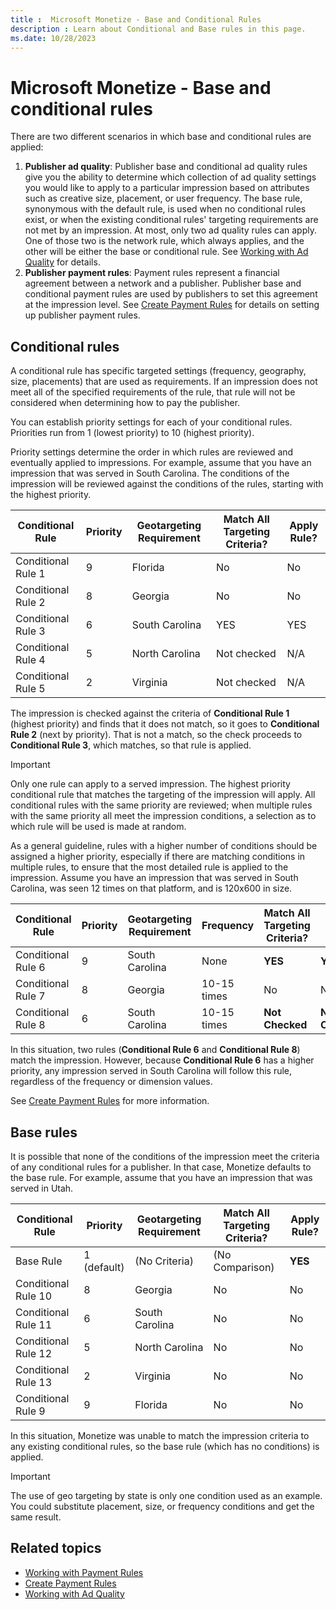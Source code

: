 ```yaml
---
title :  Microsoft Monetize - Base and Conditional Rules
description : Learn about Conditional and Base rules in this page. 
ms.date: 10/28/2023
---
```



# Microsoft Monetize - Base and conditional rules

There are two different scenarios in which base and conditional rules
are applied:

1. **Publisher ad quality**: Publisher base and conditional ad quality
    rules give you the ability to determine which collection of ad
    quality settings you would like to apply to a particular impression
    based on attributes such as creative size, placement, or user
    frequency. The base rule, synonymous with the default rule, is used
    when no conditional rules exist, or when the existing conditional
    rules' targeting requirements are not met by an impression. At most,
    only two ad quality rules can apply. One of those two is the network
    rule, which always applies, and the other will be either the base or
    conditional rule. See [Working with Ad Quality](working-with-publisher-ad-quality.md) for details.
1. **Publisher payment rules**: Payment rules represent a financial
    agreement between a network and a publisher. Publisher base and
    conditional payment rules are used by publishers to set this
    agreement at the impression level. See [Create Payment
    Rules](create-payment-rules.md) for details on setting up publisher payment rules.

## Conditional rules

A conditional rule has specific targeted settings (frequency, geography,
size, placements) that are used as requirements. If an impression does
not meet all of the specified requirements of the rule, that rule will
not be considered when determining how to pay the publisher.

You can establish priority settings for each of your conditional rules.
Priorities run from 1 (lowest priority) to 10 (highest priority).

Priority settings determine the order in which rules are reviewed and
eventually applied to impressions. For example, assume that you have an
impression that was served in South Carolina. The conditions of the
impression will be reviewed against the conditions of the rules,
starting with the highest priority.

| Conditional Rule | Priority | Geotargeting Requirement | Match All Targeting Criteria? | Apply Rule? |
|---|---|---|---|---|
| Conditional Rule 1 | 9 | Florida | No | No |
| Conditional Rule 2 | 8 | Georgia | No | No |
| Conditional Rule 3 | 6 | South Carolina | YES | YES |
| Conditional Rule 4 | 5 | North Carolina | Not checked | N/A |
| Conditional Rule 5 | 2 | Virginia | Not checked | N/A |

The impression is checked against the criteria of **Conditional Rule 1**
(highest priority) and finds that it does not match, so it goes to
**Conditional Rule 2** (next by priority). That is not a match, so the
check proceeds to **Conditional Rule 3**, which matches, so that rule is
applied.

> [!IMPORTANT]
> Only one rule can apply to a served impression. The highest priority conditional rule that matches the targeting of the impression will apply. All conditional rules with the same priority are reviewed; when multiple rules with the same priority all meet the impression conditions, a selection as to which rule will be used is made at random.

As a general guideline, rules with a higher number of conditions should
be assigned a higher priority, especially if there are matching
conditions in multiple rules, to ensure that the most detailed rule is
applied to the impression. Assume you have an impression that was served
in South Carolina, was seen 12 times on that platform, and is 120x600 in
size.

| Conditional Rule | Priority | Geotargeting Requirement | Frequency | Match All Targeting Criteria? | Apply Rule? |
|---|---|---|---|---|---|
| Conditional Rule 6 | 9 | South Carolina | None | **YES** | **YES** |
| Conditional Rule 7 | 8 | Georgia | 10-15 times | No | No |
| Conditional Rule 8 | 6 | South Carolina | 10-15 times | **Not Checked** | **Not Checked**|

In this situation, two rules (**Conditional Rule 6** and **Conditional
Rule 8**) match the impression. However, because **Conditional Rule 6**
has a higher priority, any impression served in South Carolina will
follow this rule, regardless of the frequency or dimension values.

See [Create Payment Rules](create-payment-rules.md) for more information.

## Base rules

It is possible that none of the conditions of the impression meet the
criteria of any conditional rules for a publisher. In that case,
Monetize defaults to the base rule. For example,
assume that you have an impression that was served in Utah.

| Conditional Rule | Priority | Geotargeting Requirement | Match All Targeting Criteria? | Apply Rule? |
|---|---|---|---|---|
| Base Rule | 1 (default) | (No Criteria) | (No Comparison) |**YES** |
| Conditional Rule 10 | 8 | Georgia | No | No |
| Conditional Rule 11 | 6 | South Carolina | No | No |
| Conditional Rule 12 | 5 | North Carolina | No | No |
| Conditional Rule 13 | 2 | Virginia | No | No |
| Conditional Rule 9 | 9 | Florida | No | No |

In this situation, Monetize was unable to match
the impression criteria to any existing conditional rules, so the base
rule (which has no conditions) is applied.

> [!IMPORTANT]
> The use of geo targeting by state is only one condition used as an example. You could substitute placement, size, or frequency conditions and get the same result.

## Related topics

- [Working with Payment Rules](working-with-payment-rules.md)
- [Create Payment Rules](create-payment-rules.md)
- [Working with Ad Quality](working-with-publisher-ad-quality.md)